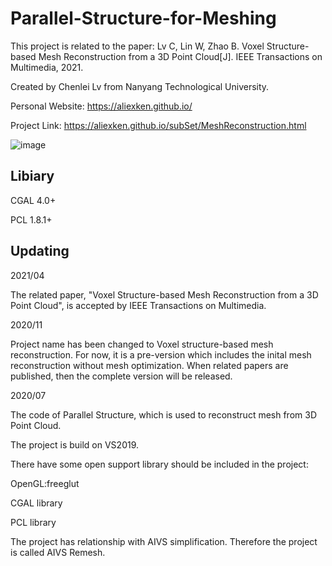 # Parallel-Structure-for-Meshing

This project is related to the paper: Lv C, Lin W, Zhao B. Voxel Structure-based Mesh Reconstruction from a 3D Point Cloud[J]. IEEE Transactions on Multimedia, 2021.

Created by Chenlei Lv from Nanyang Technological University.

Personal Website: https://aliexken.github.io/

Project Link: https://aliexken.github.io/subSet/MeshReconstruction.html

![image](https://user-images.githubusercontent.com/65271555/128494938-a9bc0097-5dc8-4b4d-88dd-36ceef508f72.png)

## Libiary

CGAL 4.0+

PCL 1.8.1+

## Updating

2021/04

The related paper, "Voxel Structure-based Mesh Reconstruction from a 3D Point Cloud", is accepted by IEEE Transactions on Multimedia.

2020/11

Project name has been changed to Voxel structure-based mesh reconstruction.
For now, it is a pre-version which includes the inital mesh reconstruction without mesh optimization. When related papers are published, then the complete version will be released.

2020/07

The code of Parallel Structure, which is used to reconstruct mesh from 3D Point Cloud.

The project is build on VS2019.

There have some open support library should be included in the project:

OpenGL:freeglut

CGAL library

PCL library

The project has relationship with AIVS simplification. Therefore the project is called AIVS Remesh.



